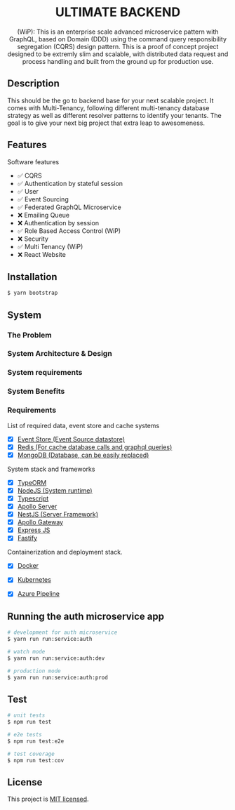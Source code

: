 <h1 align="center">
ULTIMATE BACKEND
</h1>
  
<p align="center">
  (WiP): This is an enterprise scale advanced microservice pattern with GraphQL, based on Domain  (DDD) using the command query responsibility segregation (CQRS) design pattern. This is a proof of concept project designed to be extremly slim and scalable, with distributed data request and process handling and built from the ground up for production use.
</p>
    <p align="center">
</p>

## Description
This should be the go to backend base for your next scalable project. It comes with Multi-Tenancy, following different multi-tenancy database strategy as well as different resolver patterns
to identify your tenants. The goal is to give your next big project that extra leap to awesomeness.

## Features
Software features

 * ✅ CQRS
 * ✅ Authentication by stateful session
 * ✅ User
 * ✅ Event Sourcing
 * ✅ Federated GraphQL Microservice
 * ❌ Emailing Queue
 * ❌ Authentication by session
 * ✅ Role Based Access Control (WiP)
 * ❌ Security
 * ✅ Multi Tenancy (WiP)
 * ❌ React Website
 
## Installation

```bash
$ yarn bootstrap
```

## System

### The Problem

### System Architecture & Design

### System requirements

### System Benefits

### Requirements

List of required data, event store and cache systems
 - [x] [Event Store (Event Source datastore)](https://eventstore.org)
 - [x] [Redis (For cache database calls and graphql queries)](https://redis.io/)
 - [x] [MongoDB (Database, can be easily replaced)](https://www.mongodb.com/)

System stack and frameworks
 - [x] [TypeORM](https://typeorm.io)
 - [x] [NodeJS (System runtime)](https://nodejs.org)
 - [x] [Typescript](https://www.typescriptlang.org)
 - [x] [Apollo Server](https://www.apollographql.com/docs/apollo-server)
 - [x] [NestJS (Server Framework)](https://nestjs.com)
 - [x] [Apollo Gateway](https://www.apollographql.com/docs/apollo-server/federation/introduction)
 - [x] [Express JS](https://expressjs.com)
 - [x] [Fastify](https://www.fastify.io)

Containerization and deployment stack.
 - [x] [Docker](https://www.docker.com/)
 - [x] [Kubernetes](https://kubernetes.io/)
 - [x] [Azure Pipeline](https://azure.microsoft.com/en-us/services/devops/pipelines/)


## Running the auth microservice app

```bash
# development for auth microservice
$ yarn run run:service:auth

# watch mode
$ yarn run run:service:auth:dev

# production mode
$ yarn run run:service:auth:prod
```

## Test

```bash
# unit tests
$ npm run test

# e2e tests
$ npm run test:e2e

# test coverage
$ npm run test:cov
```

## License

  This project is [MIT licensed](LICENSE).
